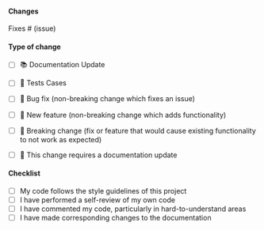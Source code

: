 #### Changes
<!-- Please include a summary of the change and which issue is fixed. -->
<!-- Please also include relevant motivation and context. -->
<!-- List any dependencies that are required for this change. -->

Fixes # (issue)


#### Type of change
<!-- Please delete options that are not relevant. -->
- [ ] 📚  Documentation Update
- [ ] 🧪 Tests Cases
- [ ] 🐞 Bug fix (non-breaking change which fixes an issue)
- [ ] 🔬 New feature (non-breaking change which adds functionality)
- [ ] 🚨 Breaking change (fix or feature that would cause existing functionality to not work as expected)
- [ ] 📝 This change requires a documentation update


#### Checklist

- [ ] My code follows the style guidelines of this project
- [ ] I have performed a self-review of my own code
- [ ] I have commented my code, particularly in hard-to-understand areas
- [ ] I have made corresponding changes to the documentation
